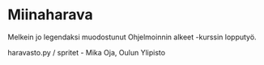 # Miinaharava
Melkein jo legendaksi muodostunut Ohjelmoinnin alkeet -kurssin lopputyö.

haravasto.py / spritet - Mika Oja, Oulun Ylipisto
